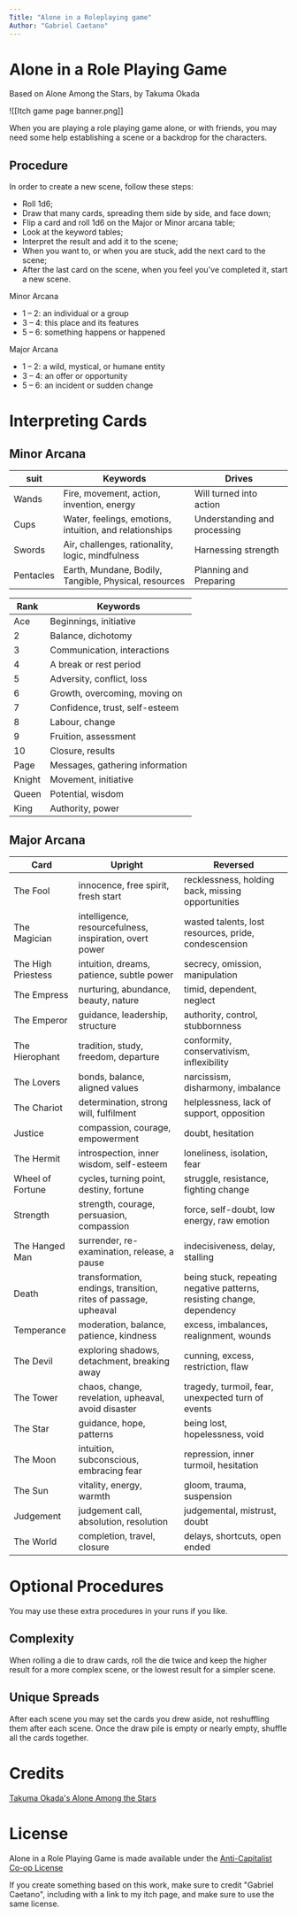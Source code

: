 ```yaml
---
Title: "Alone in a Roleplaying game"
Author: "Gabriel Caetano"
---
```


# Alone in a Role Playing Game
Based on Alone Among the Stars, by Takuma Okada

![[Itch game page banner.png]]

When you are playing a role playing game alone, or with friends, you may need some help establishing a scene or a backdrop for the characters.

## Procedure

In order to create a new scene, follow these steps:

- Roll 1d6;
- Draw that many cards, spreading them side by side, and face down;
- Flip a card and roll 1d6 on the Major or Minor arcana table;
- Look at the keyword tables;
- Interpret the result and add it to the scene;
- When you want to, or when you are stuck, add the next card to the scene;
- After the last card on the scene, when you feel you've completed it, start a new scene.

Minor Arcana
- 1 – 2: an individual or a group
- 3 – 4: this place and its features
- 5 – 6: something happens or happened

Major Arcana
- 1 – 2: a wild, mystical, or humane entity
- 3 – 4: an offer or opportunity
- 5 – 6: an incident or sudden change

# Interpreting Cards

## Minor Arcana

| suit      | Keywords                                                | Drives                       |
| --------- | ------------------------------------------------------- | ---------------------------- |
| Wands     | Fire, movement, action, invention, energy               | Will turned into action      |
| Cups      | Water, feelings, emotions, intuition, and relationships | Understanding and processing |
| Swords    | Air, challenges, rationality, logic, mindfulness        | Harnessing strength          |
| Pentacles | Earth, Mundane, Bodily, Tangible, Physical, resources   | Planning and Preparing       |

| Rank   | Keywords                        | 
| ------ | ------------------------------- |
| Ace    | Beginnings, initiative          |
| 2      | Balance, dichotomy              |
| 3      | Communication, interactions     |
| 4      | A break or rest period          |
| 5      | Adversity, conflict, loss       |
| 6      | Growth, overcoming, moving on   |
| 7      | Confidence, trust, self-esteem  |
| 8      | Labour, change                  |
| 9      | Fruition, assessment            |
| 10     | Closure, results                |
| Page   | Messages, gathering information |
| Knight | Movement, initiative            |
| Queen  | Potential, wisdom               |
| King   | Authority, power                |

## Major Arcana

| Card               | Upright                                                         | Reversed                                                               |
| ------------------ | --------------------------------------------------------------- | ---------------------------------------------------------------------- |
| The Fool           | innocence, free spirit, fresh start                             | recklessness, holding back, missing opportunities                      |
| The Magician       | intelligence, resourcefulness, inspiration, overt power         | wasted talents, lost resources, pride, condescension                   |
| The High Priestess | intuition, dreams, patience, subtle power                       | secrecy, omission, manipulation                                        |
| The Empress        | nurturing, abundance, beauty, nature                            | timid, dependent, neglect                                              |
| The Emperor        | guidance, leadership, structure                                 | authority, control, stubbornness                                       |
| The Hierophant     | tradition, study, freedom, departure                            | conformity, conservativism, inflexibility                              |
| The Lovers         | bonds, balance, aligned values                                  | narcissism, disharmony, imbalance                                      |
| The Chariot        | determination, strong will, fulfilment                          | helplessness, lack of support, opposition                              |
| Justice            | compassion, courage, empowerment                                | doubt, hesitation                                                      |
| The Hermit         | introspection, inner wisdom, self-esteem                        | loneliness, isolation, fear                                            |
| Wheel of Fortune   | cycles, turning point, destiny, fortune                         | struggle, resistance, fighting change                                  |
| Strength           | strength, courage, persuasion, compassion                       | force, self-doubt, low energy, raw emotion                             |
| The Hanged Man     | surrender, re-examination, release, a pause                     | indecisiveness, delay, stalling                                        |
| Death              | transformation, endings, transition, rites of passage, upheaval | being stuck, repeating negative patterns, resisting change, dependency |
| Temperance         | moderation, balance, patience, kindness                         | excess, imbalances, realignment, wounds                                |
| The Devil          | exploring shadows, detachment, breaking away                    | cunning, excess, restriction, flaw                                     |
| The Tower          | chaos, change, revelation, upheaval, avoid disaster             | tragedy, turmoil, fear, unexpected turn of events                      |
| The Star           | guidance, hope, patterns                                        | being lost, hopelessness, void                                         |
| The Moon           | intuition, subconscious, embracing fear                         | repression, inner turmoil, hesitation                                  |
| The Sun            | vitality, energy, warmth                                        | gloom, trauma, suspension                                              |
| Judgement          | judgement call, absolution, resolution                          | judgemental, mistrust, doubt                                           |
| The World          | completion, travel, closure                                     | delays, shortcuts, open ended                                          |

# Optional Procedures

You may use these extra procedures in your runs if you like.

## Complexity

When rolling a die to draw cards, roll the die twice and keep the higher result for a more complex scene, or the lowest result for a simpler scene.

## Unique Spreads

After each scene you may set the cards you drew aside, not reshuffling them after each scene. Once the draw pile is empty or nearly empty, shuffle all the cards together.

# Credits

[Takuma Okada's Alone Among the Stars](https://noroadhome.itch.io/alone-among-the-stars)

# License

Alone in a Role Playing Game is made available under the [Anti-Capitalist Co-op License](https://noroadhome.itch.io/acaclicense)

If you create something based on this work, make sure to credit "Gabriel Caetano", including with a link to my itch page, and make sure to use the same license.